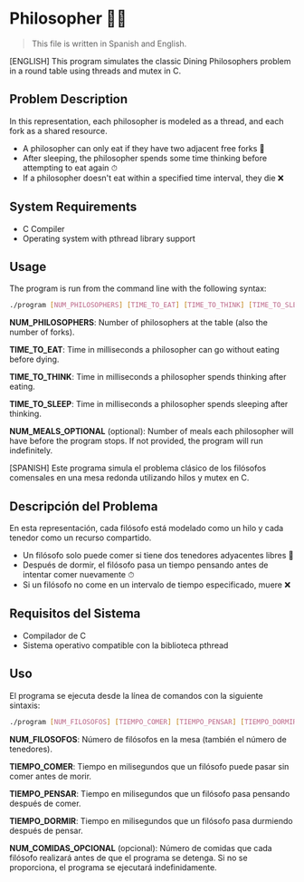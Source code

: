 # Philosopher 🍝🍴

> This file is written in Spanish and English.
 
[ENGLISH]
This program simulates the classic Dining Philosophers problem in a round table using threads and mutex in C.

## Problem Description

In this representation, each philosopher is modeled as a thread, and each fork as a shared resource.
- A philosopher can only eat if they have two adjacent free forks 🍴
- After sleeping, the philosopher spends some time thinking before attempting to eat again ⏱
- If a philosopher doesn't eat within a specified time interval, they die ❌

## System Requirements

- C Compiler
- Operating system with pthread library support

## Usage

The program is run from the command line with the following syntax:

```bash
./program [NUM_PHILOSOPHERS] [TIME_TO_EAT] [TIME_TO_THINK] [TIME_TO_SLEEP] [NUM_MEALS_OPTIONAL]
```

**NUM_PHILOSOPHERS**: Number of philosophers at the table (also the number of forks).


**TIME_TO_EAT**: Time in milliseconds a philosopher can go without eating before dying.  


**TIME_TO_THINK**: Time in milliseconds a philosopher spends thinking after eating.  


**TIME_TO_SLEEP**: Time in milliseconds a philosopher spends sleeping after thinking.  


**NUM_MEALS_OPTIONAL** (optional): Number of meals each philosopher will have before the program stops. If not provided, the program will run indefinitely.    





[SPANISH]
Este programa simula el problema clásico de los filósofos comensales en una mesa redonda utilizando hilos y mutex en C.

## Descripción del Problema

En esta representación, cada filósofo está modelado como un hilo y cada tenedor como un recurso compartido.  
- Un filósofo solo puede comer si tiene dos tenedores adyacentes libres 🍴  
- Después de dormir, el filósofo pasa un tiempo pensando antes de intentar comer nuevamente ⏱  
- Si un filósofo no come en un intervalo de tiempo especificado, muere ❌
  
## Requisitos del Sistema

- Compilador de C
- Sistema operativo compatible con la biblioteca pthread

## Uso

El programa se ejecuta desde la línea de comandos con la siguiente sintaxis:

```bash
./program [NUM_FILOSOFOS] [TIEMPO_COMER] [TIEMPO_PENSAR] [TIEMPO_DORMIR] [NUM_COMIDAS_OPCIONAL]
```

**NUM_FILOSOFOS**: Número de filósofos en la mesa (también el número de tenedores).  


**TIEMPO_COMER**: Tiempo en milisegundos que un filósofo puede pasar sin comer antes de morir.  


**TIEMPO_PENSAR**: Tiempo en milisegundos que un filósofo pasa pensando después de comer.  


**TIEMPO_DORMIR**: Tiempo en milisegundos que un filósofo pasa durmiendo después de pensar.  


**NUM_COMIDAS_OPCIONAL** (opcional): Número de comidas que cada filósofo realizará antes de que el programa se detenga. Si no se proporciona, el programa se ejecutará indefinidamente.  
